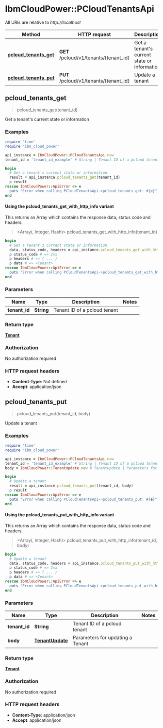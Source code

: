 # IbmCloudPower::PCloudTenantsApi

All URIs are relative to *http://localhost*

| Method | HTTP request | Description |
| ------ | ------------ | ----------- |
| [**pcloud_tenants_get**](PCloudTenantsApi.md#pcloud_tenants_get) | **GET** /pcloud/v1/tenants/{tenant_id} | Get a tenant&#39;s current state or information |
| [**pcloud_tenants_put**](PCloudTenantsApi.md#pcloud_tenants_put) | **PUT** /pcloud/v1/tenants/{tenant_id} | Update a tenant |


## pcloud_tenants_get

> <Tenant> pcloud_tenants_get(tenant_id)

Get a tenant's current state or information

### Examples

```ruby
require 'time'
require 'ibm_cloud_power'

api_instance = IbmCloudPower::PCloudTenantsApi.new
tenant_id = 'tenant_id_example' # String | Tenant ID of a pcloud tenant

begin
  # Get a tenant's current state or information
  result = api_instance.pcloud_tenants_get(tenant_id)
  p result
rescue IbmCloudPower::ApiError => e
  puts "Error when calling PCloudTenantsApi->pcloud_tenants_get: #{e}"
end
```

#### Using the pcloud_tenants_get_with_http_info variant

This returns an Array which contains the response data, status code and headers.

> <Array(<Tenant>, Integer, Hash)> pcloud_tenants_get_with_http_info(tenant_id)

```ruby
begin
  # Get a tenant's current state or information
  data, status_code, headers = api_instance.pcloud_tenants_get_with_http_info(tenant_id)
  p status_code # => 2xx
  p headers # => { ... }
  p data # => <Tenant>
rescue IbmCloudPower::ApiError => e
  puts "Error when calling PCloudTenantsApi->pcloud_tenants_get_with_http_info: #{e}"
end
```

### Parameters

| Name | Type | Description | Notes |
| ---- | ---- | ----------- | ----- |
| **tenant_id** | **String** | Tenant ID of a pcloud tenant |  |

### Return type

[**Tenant**](Tenant.md)

### Authorization

No authorization required

### HTTP request headers

- **Content-Type**: Not defined
- **Accept**: application/json


## pcloud_tenants_put

> <Tenant> pcloud_tenants_put(tenant_id, body)

Update a tenant

### Examples

```ruby
require 'time'
require 'ibm_cloud_power'

api_instance = IbmCloudPower::PCloudTenantsApi.new
tenant_id = 'tenant_id_example' # String | Tenant ID of a pcloud tenant
body = IbmCloudPower::TenantUpdate.new # TenantUpdate | Parameters for updating a Tenant

begin
  # Update a tenant
  result = api_instance.pcloud_tenants_put(tenant_id, body)
  p result
rescue IbmCloudPower::ApiError => e
  puts "Error when calling PCloudTenantsApi->pcloud_tenants_put: #{e}"
end
```

#### Using the pcloud_tenants_put_with_http_info variant

This returns an Array which contains the response data, status code and headers.

> <Array(<Tenant>, Integer, Hash)> pcloud_tenants_put_with_http_info(tenant_id, body)

```ruby
begin
  # Update a tenant
  data, status_code, headers = api_instance.pcloud_tenants_put_with_http_info(tenant_id, body)
  p status_code # => 2xx
  p headers # => { ... }
  p data # => <Tenant>
rescue IbmCloudPower::ApiError => e
  puts "Error when calling PCloudTenantsApi->pcloud_tenants_put_with_http_info: #{e}"
end
```

### Parameters

| Name | Type | Description | Notes |
| ---- | ---- | ----------- | ----- |
| **tenant_id** | **String** | Tenant ID of a pcloud tenant |  |
| **body** | [**TenantUpdate**](TenantUpdate.md) | Parameters for updating a Tenant |  |

### Return type

[**Tenant**](Tenant.md)

### Authorization

No authorization required

### HTTP request headers

- **Content-Type**: application/json
- **Accept**: application/json

